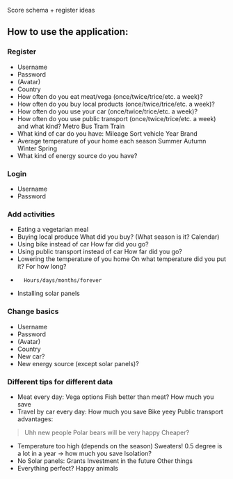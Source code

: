 Score schema + register ideas
## How to use the application:
### Register
+ Username
+ Password
+ (Avatar)
+ Country
+ How often do you eat meat/vega (once/twice/trice/etc. a week)?
+ How often do you buy local products (once/twice/trice/etc. a week)?
+ How often do you use your car (once/twice/trice/etc. a week)?
+ How often do you use public transport (once/twice/trice/etc. a week) and what kind?
Metro
Bus
Tram
Train
+ What kind of car do you have:
Mileage
Sort vehicle
Year
Brand
+ Average temperature of your home each season
Summer
Autumn
Winter
Spring
+ What kind of energy source do you have?
### Login
+ Username
+ Password
### Add activities
+ Eating a vegetarian meal
+ Buying local produce
What did you buy?
(What season is it? Calendar)
+ Using bike instead of car
How far did you go?
+ Using public transport instead of car
How far did you go?
+ Lowering the temperature of you home
On what temperature did you put it?
For how long?
+   	Hours/days/months/forever
+ Installing solar panels
### Change basics
+ Username
+ Password
+ (Avatar)
+ Country
+ New car?
+ New energy source (except solar panels)?
### Different tips for different data
+ Meat every day:
Vega options
Fish better than meat?
How much you save
+ Travel by car every day:
How much you save
Bike yeey
Public transport advantages:
> Uhh new people
> Polar bears will be very happy
> Cheaper?
+ Temperature too high (depends on the season)
Sweaters!
0.5 degree is a lot in a year -> how much you save
Isolation?
+ No Solar panels:
Grants
Investment in the future
Other things
+ Everything perfect?
Happy animals
